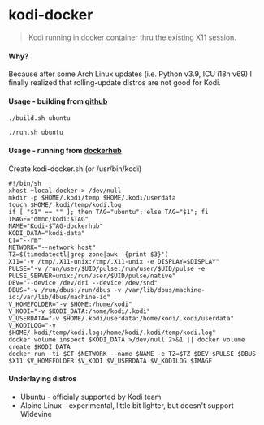 # kodi-docker
> Kodi running in docker container thru the existing X11 session.

#### Why?
Because after some Arch Linux updates (i.e. Python v3.9, ICU i18n v69) I finally realized that rolling-update distros are not good for Kodi. 

#### Usage - building from [github](https://github.com/dmnc-net/kodi-docker)
```Shell
./build.sh ubuntu
```
```Shell
./run.sh ubuntu
```
#### Usage - running from [dockerhub](https://hub.docker.com/r/dmnc/kodi)
Create kodi-docker.sh (or /usr/bin/kodi)
```Shell
#!/bin/sh
xhost +local:docker > /dev/null
mkdir -p $HOME/.kodi/temp $HOME/.kodi/userdata
touch $HOME/.kodi/temp/kodi.log
if [ "$1" == "" ]; then TAG="ubuntu"; else TAG="$1"; fi
IMAGE="dmnc/kodi:$TAG"
NAME="Kodi-$TAG-dockerhub"
KODI_DATA="kodi-data"
CT="--rm"
NETWORK="--network host"
TZ=$(timedatectl|grep zone|awk '{print $3}')
X11="-v /tmp/.X11-unix:/tmp/.X11-unix -e DISPLAY=$DISPLAY"
PULSE="-v /run/user/$UID/pulse:/run/user/$UID/pulse -e PULSE_SERVER=unix:/run/user/$UID/pulse/native"
DEV="--device /dev/dri --device /dev/snd"
DBUS="-v /run/dbus:/run/dbus -v /var/lib/dbus/machine-id:/var/lib/dbus/machine-id"
V_HOMEFOLDER="-v $HOME:/home/kodi"
V_KODI="-v $KODI_DATA:/home/kodi/.kodi"
V_USERDATA="-v $HOME/.kodi/userdata:/home/kodi/.kodi/userdata"
V_KODILOG="-v $HOME/.kodi/temp/kodi.log:/home/kodi/.kodi/temp/kodi.log"
docker volume inspect $KODI_DATA >/dev/null 2>&1 || docker volume create $KODI_DATA
docker run -ti $CT $NETWORK --name $NAME -e TZ=$TZ $DEV $PULSE $DBUS $X11 $V_HOMEFOLDER $V_KODI $V_USERDATA $V_KODILOG $IMAGE
```

#### Underlaying distros
 - Ubuntu - officialy supported by Kodi team
 - Alpine Linux - experimental, little bit lighter, but doesn't support Widevine
